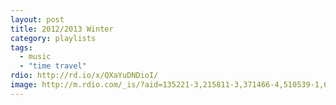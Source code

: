 ```yaml
---
layout: post
title: 2012/2013 Winter
category: playlists
tags:
  - music
  - "time travel"
rdio: http://rd.io/x/QXaYuDNDioI/
image: http://m.rdio.com/_is/?aid=135221-3,215811-3,371466-4,510539-1,612539-0,613101-6,613938-0,615593-1,626341-9&w=600&h=600
---
```

